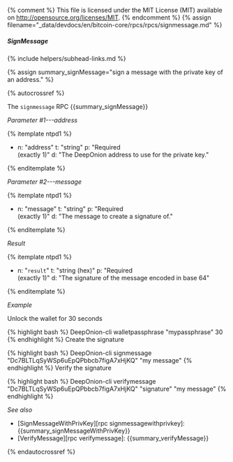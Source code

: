 {% comment %}
This file is licensed under the MIT License (MIT) available on
http://opensource.org/licenses/MIT.
{% endcomment %}
{% assign filename="_data/devdocs/en/bitcoin-core/rpcs/rpcs/signmessage.md" %}

##### SignMessage
{% include helpers/subhead-links.md %}

{% assign summary_signMessage="sign a message with the private key of an address." %}

{% autocrossref %}

The `signmessage` RPC {{summary_signMessage}}

*Parameter #1---address*

{% itemplate ntpd1 %}
- n: "address"
  t: "string"
  p: "Required<br>(exactly 1)"
  d: "The DeepOnion address to use for the private key."

{% enditemplate %}

*Parameter #2---message*

{% itemplate ntpd1 %}
- n: "message"
  t: "string"
  p: "Required<br>(exactly 1)"
  d: "The message to create a signature of."

{% enditemplate %}

*Result*

{% itemplate ntpd1 %}
- n: "`result`"
  t: "string (hex)"
  p: "Required<br>(exactly 1)"
  d: "The signature of the message encoded in base 64"

{% enditemplate %}

*Example*

Unlock the wallet for 30 seconds

{% highlight bash %}
DeepOnion-cli walletpassphrase "mypassphrase" 30
{% endhighlight %}
Create the signature

{% highlight bash %}
DeepOnion-cli signmessage "Dc7BLTLqSyWSp6uEpQPbbcb7figA7xHjKQ" "my message"
{% endhighlight %}
Verify the signature

{% highlight bash %}
DeepOnion-cli verifymessage "Dc7BLTLqSyWSp6uEpQPbbcb7figA7xHjKQ" "signature" "my message"
{% endhighlight %}

*See also*

* [SignMessageWithPrivKey][rpc signmessagewithprivkey]: {{summary_signMessageWithPrivKey}}
* [VerifyMessage][rpc verifymessage]: {{summary_verifyMessage}}

{% endautocrossref %}
